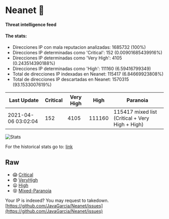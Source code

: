 # Neanet :hocho:
#### Threat intelligence feed
#### The stats:

- Direcciones IP con mala reputacion analizadas: 1685732 (100%)
- Direcciones IP determinadas como 'Critical':  152 (0.00901685439916%)
- Direcciones IP determinadas como 'Very High':  4105 (0.243514390188%)
- Direcciones IP determinadas como 'High':  111160 (6.59416799349)
- Total de direcciones IP indexadas en Neanet:  115417 (6.84669923808%)
- Total de direcciones IP descartadas en Neanet:  1570315 (93.1533007619%)

| Last Update | Critical | Very High | High | Paranoia |
| --- | --- | --- | --- | --- |
| 2021-04-06 03:02:04 | 152 | 4105 | 111160 | 115417 mixed list (Critical + Very High + High)|

![Stats](https://docs.google.com/spreadsheets/d/e/2PACX-1vSnaNMIXVabIpDJjufMlzH7poXnshF3mgd8Is1g9ytUEzVsP5my4Trn8f-xkoLLQ38xpL3HtmUexLo6/pubchart?oid=501124687&format=image)

For the historical stats go to: [link](/stats.csv)
## Raw
- :scream: [Critical](https://raw.githubusercontent.com/JavaGarcia/Neanet/master/blacklists/neanet_critical.txt)
- :fearful: [VeryHigh](https://raw.githubusercontent.com/JavaGarcia/Neanet/master/blacklists/neanet_veryHigh.txtt)
- :frowning: [High](https://raw.githubusercontent.com/JavaGarcia/Neanet/master/blacklists/neanet_high.txt)
- :dizzy_face: [Mixed-Paranoia](https://raw.githubusercontent.com/JavaGarcia/Neanet/master/blacklists/neanet_all.txt)


Your IP is indexed? You may request to takedown. [https://github.com/JavaGarcia/Neanet/issues](https://github.com/JavaGarcia/Neanet/issues)










































































































































































































































































































































































































































































































































































































































































































































































































































































































































































































































































































































































































































































































































































































































































































































































































































































































































































































































































































































































































































































































































































































































































































































































































































































































































































































































































































































































































































































































































































































































































































































































































































































































































































































































































































































































































































































































































































































































































































































































































































































































































































































































































































































































































































































































































































































































































































































































































































































































































































































































































































































































































































































































































































































































































































































































































